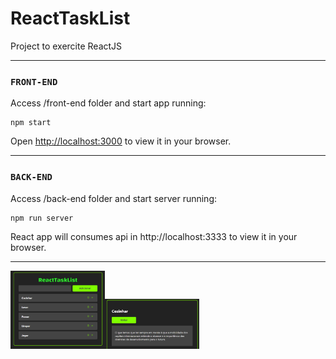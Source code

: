 
# ReactTaskList
Project to exercite ReactJS

---
### `FRONT-END`
Access /front-end folder and start app running:
```
npm start
```
Open [http://localhost:3000](http://localhost:3000) to view it in your browser.

---
### `BACK-END`
Access /back-end folder and start server running:
```
npm run server
```
React app will consumes api in http://localhost:3333 to view it in your browser.

---

<img src="https://github.com/TiagoHucs/ReactTaskList/blob/master/img1.PNG" width="30%"/><img src="https://github.com/TiagoHucs/ReactTaskList/blob/master/img2.PNG" width="30%"/>